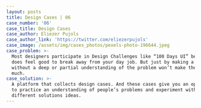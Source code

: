 ```yaml
---
layout: posts
title: Design Cases | 06
case_number: '06'
case_title: Design Cases
case_author: Eliezer Pujols
case_author_link: 'https://twitter.com/eliezerpujols'
case_image: /assets/img/cases_photos/pexels-photo-196644.jpeg
case_problem: >-
  Most designers participate in Design Challenges like “100 Days UI” because it
  does feel good to break away from your day job. But just by making a pretty UI
  without a deep or partial understanding of the problem won’t make them learn
  much.
case_solution: >-
  A platform that collects design cases. And these cases give you an opportunity
  to practice an understanding of people’s problems and experiment with
  different solutions ideas.
---
```


